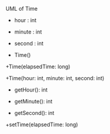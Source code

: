 UML of Time

- hour : int

- minute : int

- second : int

+ Time()

+Time(elapsedTime: long)

+Time(hour: int, minute: int, second: int)

+ getHour(): int

+ getMinute(): int

+ getSecond(): int

+setTime(elapsedTime: long)
